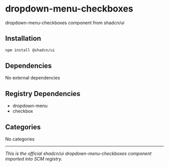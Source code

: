 # dropdown-menu-checkboxes

dropdown-menu-checkboxes component from shadcn/ui

## Installation

```bash
npm install @shadcn/ui
```

## Dependencies

No external dependencies

## Registry Dependencies

- dropdown-menu
- checkbox

## Categories

No categories

---

*This is the official shadcn/ui dropdown-menu-checkboxes component imported into SCM registry.*
